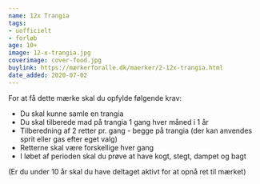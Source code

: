 ```yaml
---
name: 12x Trangia
tags:
- uofficielt
- forløb
age: 10+
image: 12-x-trangia.jpg
coverimage: cover-food.jpg
buylink: https://mærkerforalle.dk/maerker/2-12x-trangia.html
date_added: 2020-07-02
---
```

For at få dette mærke skal du opfylde følgende krav:

* Du skal kunne samle en trangia
* Du skal tilberede mad på trangia 1 gang hver måned i 1 år
* Tilberedning af 2 retter pr. gang - begge på trangia (der kan anvendes sprit eller gas efter eget valg)
* Retterne skal være forskellige hver gang
* I løbet af perioden skal du prøve at have kogt, stegt, dampet og bagt

(Er du under 10 år skal du have deltaget aktivt for at opnå ret til mærket)
